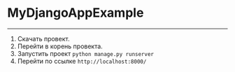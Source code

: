 # MyDjangoAppExample
---------------------

1. Скачать провект.
2. Перейти в корень провекта.
3. Запустить проект `python manage.py runserver`
4. Перейти по ссылке `http://localhost:8000/`
